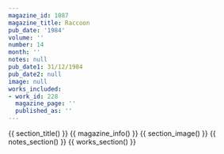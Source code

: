 ```yaml
---
magazine_id: 1087
magazine_title: Raccoon
pub_date: '1984'
volume: ''
number: 14
month: ''
notes: null
pub_date1: 31/12/1984
pub_date2: null
image: null
works_included:
- work_id: 228
  magazine_page: ''
  published_as: ''
---
```


{{ section_title() }}
{{ magazine_info() }}
{{ section_image() }}
{{ notes_section() }}
{{ works_section() }}
